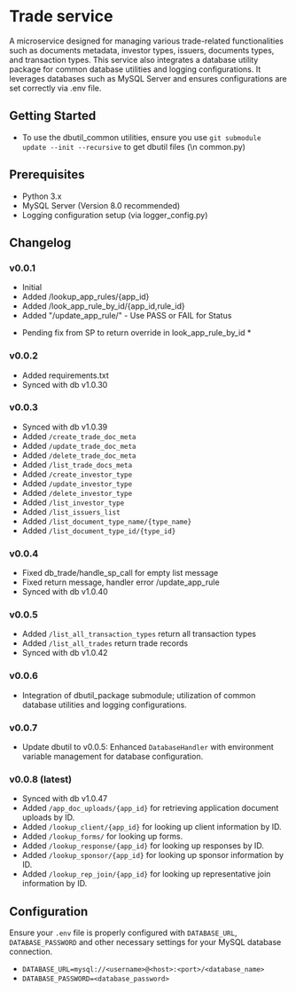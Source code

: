 # Trade service

A microservice designed for managing various trade-related functionalities such as documents metadata, investor types,
issuers, documents types, and transaction types. This service also integrates a database utility package for common
database utilities and logging configurations. It leverages databases such as MySQL Server and ensures configurations
are set correctly via .env file.

## Getting Started

- To use the dbutil_common utilities, ensure you use `git submodule update --init --recursive` to get dbutil files (\n
  common.py)

## Prerequisites

- Python 3.x
- MySQL Server (Version 8.0 recommended)
- Logging configuration setup (via logger_config.py)

## Changelog

### v0.0.1

- Initial
- Added /lookup_app_rules/{app_id}
- Added /look_app_rule_by_id/{app_id,rule_id}
- Added "/update_app_rule/" - Use PASS or FAIL for Status

* Pending fix from SP to return override in look_app_rule_by_id *

### v0.0.2

- Added requirements.txt
- Synced with db v1.0.30

### v0.0.3

- Synced with db v1.0.39
- Added `/create_trade_doc_meta`
- Added `/update_trade_doc_meta`
- Added `/delete_trade_doc_meta`
- Added `/list_trade_docs_meta`
- Added `/create_investor_type`
- Added `/update_investor_type`
- Added `/delete_investor_type`
- Added `/list_investor_type`
- Added `/list_issuers_list`
- Added `/list_document_type_name/{type_name}`
- Added `/list_document_type_id/{type_id}`

### v0.0.4

- Fixed db_trade/handle_sp_call for empty list message
- Fixed return message, handler error /update_app_rule
- Synced with db v1.0.40

### v0.0.5

- Added `/list_all_transaction_types` return all transaction types
- Added `/list_all_trades` return trade records
- Synced with db v1.0.42

### v0.0.6

- Integration of dbutil_package submodule; utilization of common database utilities and logging configurations.

### v0.0.7

- Update dbutil to v0.0.5: Enhanced `DatabaseHandler` with environment variable management for database configuration.

### v0.0.8 (latest)

- Synced with db v1.0.47
- Added `/app_doc_uploads/{app_id}` for retrieving application document uploads by ID.
- Added `/lookup_client/{app_id}` for looking up client information by ID.
- Added `/lookup_forms/` for looking up forms.
- Added `/lookup_response/{app_id}` for looking up responses by ID.
- Added `/lookup_sponsor/{app_id}` for looking up sponsor information by ID.
- Added `/lookup_rep_join/{app_id}` for looking up representative join information by ID.

## Configuration

Ensure your `.env` file is properly configured with `DATABASE_URL`, `DATABASE_PASSWORD` and other necessary settings for
your MySQL database connection.

- `DATABASE_URL=mysql://<username>@<host>:<port>/<database_name>`
- `DATABASE_PASSWORD=<database_password>`